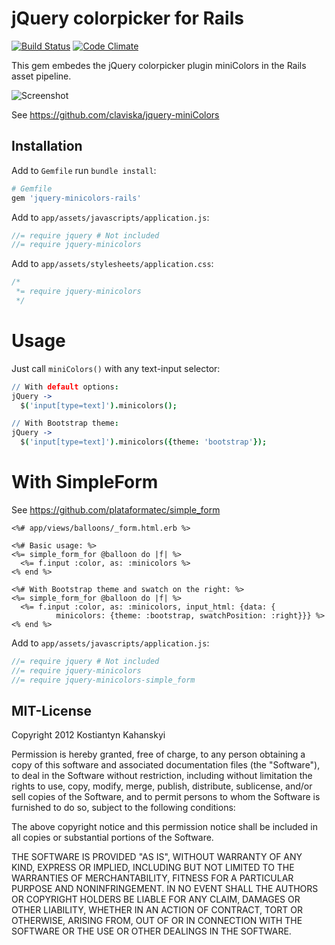 # jQuery colorpicker for Rails

[![Build Status](https://travis-ci.org/kostia/jquery-minicolors-rails.png)](https://travis-ci.org/kostia/jquery-minicolors-rails)
[![Code Climate](https://codeclimate.com/github/kostia/jquery-minicolors-rails.png)](https://codeclimate.com/github/kostia/jquery-minicolors-rails)

This gem embedes the jQuery colorpicker plugin miniColors in the Rails asset pipeline.

![Screenshot](https://raw.github.com/kostia/jquery-minicolors-rails/master/screenshot.png)

See https://github.com/claviska/jquery-miniColors

## Installation

Add to `Gemfile` run `bundle install`:

```ruby
# Gemfile
gem 'jquery-minicolors-rails'
```

Add to `app/assets/javascripts/application.js`:

```javascript
//= require jquery # Not included
//= require jquery-minicolors
```

Add to `app/assets/stylesheets/application.css`:

```css
/*
 *= require jquery-minicolors
 */
```

# Usage

Just call `miniColors()` with any text-input selector:

```coffeescript
// With default options:
jQuery ->
  $('input[type=text]').minicolors();

// With Bootstrap theme:
jQuery ->
  $('input[type=text]').minicolors({theme: 'bootstrap'});
```

# With SimpleForm

See https://github.com/plataformatec/simple_form

```erb
<%# app/views/balloons/_form.html.erb %>

<%# Basic usage: %>
<%= simple_form_for @balloon do |f| %>
  <%= f.input :color, as: :minicolors %>
<% end %>

<%# With Bootstrap theme and swatch on the right: %>
<%= simple_form_for @balloon do |f| %>
  <%= f.input :color, as: :minicolors, input_html: {data: {
          minicolors: {theme: :bootstrap, swatchPosition: :right}}} %>
<% end %>
```

Add to `app/assets/javascripts/application.js`:

```javascript
//= require jquery # Not included
//= require jquery-minicolors
//= require jquery-minicolors-simple_form
```

## MIT-License

Copyright 2012 Kostiantyn Kahanskyi

Permission is hereby granted, free of charge, to any person obtaining
a copy of this software and associated documentation files (the
"Software"), to deal in the Software without restriction, including
without limitation the rights to use, copy, modify, merge, publish,
distribute, sublicense, and/or sell copies of the Software, and to
permit persons to whom the Software is furnished to do so, subject to
the following conditions:

The above copyright notice and this permission notice shall be
included in all copies or substantial portions of the Software.

THE SOFTWARE IS PROVIDED "AS IS", WITHOUT WARRANTY OF ANY KIND,
EXPRESS OR IMPLIED, INCLUDING BUT NOT LIMITED TO THE WARRANTIES OF
MERCHANTABILITY, FITNESS FOR A PARTICULAR PURPOSE AND
NONINFRINGEMENT. IN NO EVENT SHALL THE AUTHORS OR COPYRIGHT HOLDERS BE
LIABLE FOR ANY CLAIM, DAMAGES OR OTHER LIABILITY, WHETHER IN AN ACTION
OF CONTRACT, TORT OR OTHERWISE, ARISING FROM, OUT OF OR IN CONNECTION
WITH THE SOFTWARE OR THE USE OR OTHER DEALINGS IN THE SOFTWARE.
